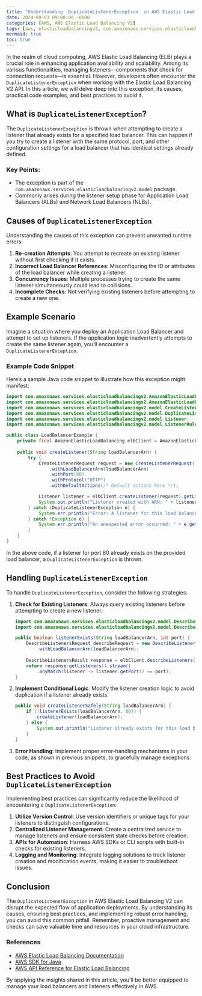 ```yaml
---
title: "Understanding `DuplicateListenerException` in AWS Elastic Load Balancing V2: Causes, Solutions, and Best Practices"
date: 2024-09-03 09:00:00 -0000
categories: [AWS, AWS Elastic Load Balancing V2]
tags: [aws, elasticloadbalancingv2, com.amazonaws.services.elasticloadbalancingv2.model]
mermaid: true
toc: true
---
```



In the realm of cloud computing, AWS Elastic Load Balancing (ELB) plays a crucial role in enhancing application availability and scalability. Among its various functionalities, managing listeners—components that check for connection requests—is essential. However, developers often encounter the `DuplicateListenerException` when working with the Elastic Load Balancing V2 API. In this article, we will delve deep into this exception, its causes, practical code examples, and best practices to avoid it.

## What is `DuplicateListenerException`?

The `DuplicateListenerException` is thrown when attempting to create a listener that already exists for a specified load balancer. This can happen if you try to create a listener with the same protocol, port, and other configuration settings for a load balancer that has identical settings already defined. 

### Key Points:
- The exception is part of the `com.amazonaws.services.elasticloadbalancingv2.model` package.
- Commonly arises during the listener setup phase for Application Load Balancers (ALBs) and Network Load Balancers (NLBs).

## Causes of `DuplicateListenerException`

Understanding the causes of this exception can prevent unwanted runtime errors:

1. **Re-creation Attempts**: You attempt to recreate an existing listener without first checking if it exists.
2. **Incorrect Load Balancer References**: Misconfiguring the ID or attributes of the load balancer while creating a listener.
3. **Concurrency Issues**: Multiple processes trying to create the same listener simultaneously could lead to collisions.
4. **Incomplete Checks**: Not verifying existing listeners before attempting to create a new one.

## Example Scenario

Imagine a situation where you deploy an Application Load Balancer and attempt to set up listeners. If the application logic inadvertently attempts to create the same listener again, you’ll encounter a `DuplicateListenerException`.

### Example Code Snippet

Here’s a sample Java code snippet to illustrate how this exception might manifest:

```java
import com.amazonaws.services.elasticloadbalancingv2.AmazonElasticLoadBalancing;
import com.amazonaws.services.elasticloadbalancingv2.AmazonElasticLoadBalancingClientBuilder;
import com.amazonaws.services.elasticloadbalancingv2.model.CreateListenerRequest;
import com.amazonaws.services.elasticloadbalancingv2.model.DuplicateListenerException;
import com.amazonaws.services.elasticloadbalancingv2.model.Listener;
import com.amazonaws.services.elasticloadbalancingv2.model.ListenerRule;

public class LoadBalancerExample {
    private final AmazonElasticLoadBalancing elbClient = AmazonElasticLoadBalancingClientBuilder.defaultClient();
    
    public void createListener(String loadBalancerArn) {
        try {
            CreateListenerRequest request = new CreateListenerRequest()
                .withLoadBalancerArn(loadBalancerArn)
                .withPort(80)
                .withProtocol("HTTP")
                .withDefaultActions(/* Default actions here */);

            Listener listener = elbClient.createListener(request).getListener();
            System.out.println("Listener created with ARN: " + listener.getListenerArn());
        } catch (DuplicateListenerException e) {
            System.err.println("Error: A listener for this load balancer already exists.");
        } catch (Exception e) {
            System.err.println("An unexpected error occurred: " + e.getMessage());
        }
    }
}
```

In the above code, if a listener for port 80 already exists on the provided load balancer, a `DuplicateListenerException` is thrown.

## Handling `DuplicateListenerException`

To handle `DuplicateListenerException`, consider the following strategies:

1. **Check for Existing Listeners**:
   Always query existing listeners before attempting to create a new listener.

   ```java
   import com.amazonaws.services.elasticloadbalancingv2.model.DescribeListenersRequest;
   import com.amazonaws.services.elasticloadbalancingv2.model.DescribeListenersResult;

   public boolean listenerExists(String loadBalancerArn, int port) {
       DescribeListenersRequest describeRequest = new DescribeListenersRequest()
           .withLoadBalancerArn(loadBalancerArn);
       
       DescribeListenersResult response = elbClient.describeListeners(describeRequest);
       return response.getListeners().stream()
           .anyMatch(listener -> listener.getPort() == port);
   }
   ```

2. **Implement Conditional Logic**:
   Modify the listener creation logic to avoid duplication if a listener already exists.

   ```java
   public void createListenerSafely(String loadBalancerArn) {
       if (!listenerExists(loadBalancerArn, 80)) {
           createListener(loadBalancerArn);
       } else {
           System.out.println("Listener already exists for this load balancer.");
       }
   }
   ```

3. **Error Handling**:
   Implement proper error-handling mechanisms in your code, as shown in previous snippets, to gracefully manage exceptions.

## Best Practices to Avoid `DuplicateListenerException`

Implementing best practices can significantly reduce the likelihood of encountering a `DuplicateListenerException`:

1. **Utilize Version Control**: Use version identifiers or unique tags for your listeners to distinguish configurations.
2. **Centralized Listener Management**: Create a centralized service to manage listeners and ensure consistent state checks before creation.
3. **APIs for Automation**: Harness AWS SDKs or CLI scripts with built-in checks for existing listeners.
4. **Logging and Monitoring**: Integrate logging solutions to track listener creation and modification events, making it easier to troubleshoot issues.

## Conclusion

The `DuplicateListenerException` in AWS Elastic Load Balancing V2 can disrupt the expected flow of application deployments. By understanding its causes, ensuring best practices, and implementing robust error handling, you can avoid this common pitfall. Remember, proactive management and checks can save valuable time and resources in your cloud infrastructure.

### References

- [AWS Elastic Load Balancing Documentation](https://docs.aws.amazon.com/elasticloadbalancing/latest/userguide/what-is-load-balancing.html)
- [AWS SDK for Java](https://aws.amazon.com/sdk-for-java/)
- [AWS API Reference for Elastic Load Balancing](https://docs.aws.amazon.com/elbv2/latest/APIReference/Welcome.html)

By applying the insights shared in this article, you'll be better equipped to manage your load balancers and listeners effectively in AWS.